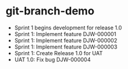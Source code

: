 # git-branch-demo

* Sprint 1 begins development for release 1.0
* Sprint 1: Implement feature DJW-000001
* Sprint 1: Implement feature DJW-000002
* Sprint 1: Implement feature DJW-000003
* Sprint 1: Create Release 1.0 for UAT
* UAT 1.0: Fix bug DJW-000004